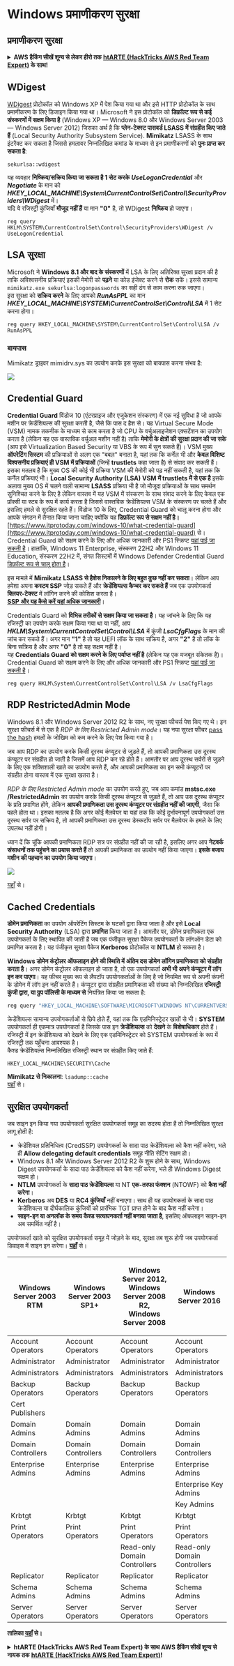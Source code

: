 # Windows प्रमाणीकरण सुरक्षा

## प्रमाणीकरण सुरक्षा

<details>

<summary><strong>AWS हैकिंग सीखें शून्य से लेकर हीरो तक</strong> <a href="https://training.hacktricks.xyz/courses/arte"><strong>htARTE (HackTricks AWS Red Team Expert)</strong></a><strong> के साथ!</strong></summary>

HackTricks का समर्थन करने के अन्य तरीके:

* यदि आप चाहते हैं कि आपकी **कंपनी का विज्ञापन HackTricks में दिखाई दे** या **HackTricks को PDF में डाउनलोड करें**, तो [**सब्सक्रिप्शन प्लान्स**](https://github.com/sponsors/carlospolop) देखें!
* [**आधिकारिक PEASS & HackTricks स्वैग**](https://peass.creator-spring.com) प्राप्त करें
* [**The PEASS Family**](https://opensea.io/collection/the-peass-family) की खोज करें, हमारा विशेष [**NFTs**](https://opensea.io/collection/the-peass-family) संग्रह
* 💬 [**Discord group**](https://discord.gg/hRep4RUj7f) में **शामिल हों** या [**telegram group**](https://t.me/peass) में या **Twitter** पर मुझे 🐦 [**@carlospolopm**](https://twitter.com/carlospolopm) **का पालन करें.**
* [**HackTricks**](https://github.com/carlospolop/hacktricks) और [**HackTricks Cloud**](https://github.com/carlospolop/hacktricks-cloud) github repos में PRs सबमिट करके अपनी हैकिंग तरकीबें साझा करें।

</details>

## WDigest

[WDigest](https://technet.microsoft.com/pt-pt/library/cc778868\(v=ws.10\).aspx?f=255\&MSPPError=-2147217396) प्रोटोकॉल को Windows XP में पेश किया गया था और इसे HTTP प्रोटोकॉल के साथ प्रमाणीकरण के लिए डिजाइन किया गया था। Microsoft ने इस प्रोटोकॉल को **डिफ़ॉल्ट रूप से कई संस्करणों में सक्षम किया है** (Windows XP — Windows 8.0 और Windows Server 2003 — Windows Server 2012) जिसका अर्थ है कि **प्लेन-टेक्स्ट पासवर्ड LSASS में संग्रहीत किए जाते हैं** (Local Security Authority Subsystem Service). **Mimikatz** LSASS के साथ इंटरैक्ट कर सकता है जिससे हमलावर निम्नलिखित कमांड के माध्यम से इन प्रमाणीकरणों को **पुनः प्राप्त कर सकता है**:
```
sekurlsa::wdigest
```
यह व्यवहार **निष्क्रिय/सक्रिय किया जा सकता है 1 सेट करके** _**UseLogonCredential**_ और _**Negotiate**_ के मान को _**HKEY\_LOCAL\_MACHINE\System\CurrentControlSet\Control\SecurityProviders\WDigest**_ में।\
यदि ये रजिस्ट्री कुंजियाँ **मौजूद नहीं हैं** या मान **"0"** है, तो WDigest **निष्क्रिय** हो जाएगा।
```
reg query HKLM\SYSTEM\CurrentControlSet\Control\SecurityProviders\WDigest /v UseLogonCredential
```
## LSA सुरक्षा

Microsoft ने **Windows 8.1 और बाद के संस्करणों** में LSA के लिए अतिरिक्त सुरक्षा प्रदान की है ताकि अविश्वसनीय प्रक्रियाएं इसकी मेमोरी को **पढ़ने** या कोड इंजेक्ट करने से **रोक** सकें। इससे सामान्य `mimikatz.exe sekurlsa:logonpasswords` का सही ढंग से काम करना रुक जाएगा।\
इस सुरक्षा को **सक्रिय करने** के लिए आपको _**RunAsPPL**_ का मान _**HKEY\_LOCAL\_MACHINE\SYSTEM\CurrentControlSet\Control\LSA**_ में 1 सेट करना होगा।
```
reg query HKEY_LOCAL_MACHINE\SYSTEM\CurrentControlSet\Control\LSA /v RunAsPPL
```
### बायपास

Mimikatz ड्राइवर mimidrv.sys का उपयोग करके इस सुरक्षा को बायपास करना संभव है:

![](../../.gitbook/assets/mimidrv.png)

## Credential Guard

**Credential Guard** विंडोज 10 (एंटरप्राइज और एजुकेशन संस्करण) में एक नई सुविधा है जो आपके मशीन पर क्रेडेंशियल्स की सुरक्षा करती है, जैसे कि पास द हैश से। यह Virtual Secure Mode (VSM) नामक तकनीक के माध्यम से काम करता है जो CPU के वर्चुअलाइजेशन एक्सटेंशन का उपयोग करता है (लेकिन यह एक वास्तविक वर्चुअल मशीन नहीं है) ताकि **मेमोरी के क्षेत्रों की सुरक्षा प्रदान की जा सके** (आप इसे Virtualization Based Security या VBS के रूप में सुन सकते हैं)। VSM मुख्य **ऑपरेटिंग सिस्टम** की प्रक्रियाओं से अलग एक "बबल" बनाता है, यहां तक कि कर्नेल भी और **केवल विशिष्ट विश्वसनीय प्रक्रियाएं ही VSM में प्रक्रियाओं** (जिन्हें **trustlets** कहा जाता है) से संवाद कर सकती हैं। इसका मतलब है कि मुख्य OS की कोई भी प्रक्रिया VSM की मेमोरी को पढ़ नहीं सकती है, यहां तक कि कर्नेल प्रक्रियाएं भी। **Local Security Authority (LSA) VSM में trustlets में से एक है** इसके अलावा मुख्य OS में चलने वाली सामान्य **LSASS** प्रक्रिया भी है जो मौजूदा प्रक्रियाओं के साथ समर्थन सुनिश्चित करने के लिए है लेकिन वास्तव में यह VSM में संस्करण के साथ संवाद करने के लिए केवल एक प्रॉक्सी या स्टब के रूप में कार्य करता है जिससे वास्तविक क्रेडेंशियल्स VSM के संस्करण पर चलते हैं और इसलिए हमले से सुरक्षित रहते हैं। विंडोज 10 के लिए, Credential Guard को चालू करना होगा और आपके संगठन में तैनात किया जाना चाहिए क्योंकि यह **डिफ़ॉल्ट रूप से सक्षम नहीं है।**
[https://www.itprotoday.com/windows-10/what-credential-guard](https://www.itprotoday.com/windows-10/what-credential-guard) से। Credential Guard को सक्षम करने के लिए और अधिक जानकारी और PS1 स्क्रिप्ट [यहां पाई जा सकती है](https://docs.microsoft.com/en-us/windows/security/identity-protection/credential-guard/credential-guard-manage)। हालांकि, Windows 11 Enterprise, संस्करण 22H2 और Windows 11 Education, संस्करण 22H2 में, संगत सिस्टमों में Windows Defender Credential Guard [डिफ़ॉल्ट रूप से चालू होता है](https://learn.microsoft.com/en-us/windows/security/identity-protection/credential-guard/credential-guard-manage#Default%20Enablement)।

इस मामले में **Mimikatz LSASS से हैशेस निकालने के लिए बहुत कुछ नहीं कर सकता**। लेकिन आप हमेशा अपना **कस्टम SSP** जोड़ सकते हैं और **क्रेडेंशियल्स कैप्चर कर सकते हैं** जब एक उपयोगकर्ता **क्लियर-टेक्स्ट** में लॉगिन करने की कोशिश करता है।\
[**SSP और यह कैसे करें यहां अधिक जानकारी**](../active-directory-methodology/custom-ssp.md)।

Credentials Guard को **विभिन्न तरीकों से सक्षम किया जा सकता है**। यह जांचने के लिए कि यह रजिस्ट्री का उपयोग करके सक्षम किया गया था या नहीं, आप _**HKLM\System\CurrentControlSet\Control\LSA**_ में कुंजी _**LsaCfgFlags**_ के मान की जांच कर सकते हैं। अगर मान **"1"** है तो यह UEFI लॉक के साथ सक्रिय है, अगर **"2"** है तो लॉक के बिना सक्रिय है और अगर **"0"** है तो यह सक्षम नहीं है।\
यह **Credentials Guard को सक्षम करने के लिए पर्याप्त नहीं है** (लेकिन यह एक मजबूत संकेतक है)।\
Credential Guard को सक्षम करने के लिए और अधिक जानकारी और PS1 स्क्रिप्ट [यहां पाई जा सकती है](https://docs.microsoft.com/en-us/windows/security/identity-protection/credential-guard/credential-guard-manage)।
```
reg query HKLM\System\CurrentControlSet\Control\LSA /v LsaCfgFlags
```
## RDP RestrictedAdmin Mode

Windows 8.1 और Windows Server 2012 R2 के साथ, नए सुरक्षा फीचर्स पेश किए गए थे। इन सुरक्षा फीचर्स में से एक है _RDP के लिए Restricted Admin mode_। यह नया सुरक्षा फीचर [pass the hash](https://blog.ahasayen.com/pass-the-hash/) हमलों के जोखिम को कम करने के लिए पेश किया गया है।

जब आप RDP का उपयोग करके किसी दूरस्थ कंप्यूटर से जुड़ते हैं, तो आपकी प्रमाणिकता उस दूरस्थ कंप्यूटर पर संग्रहीत हो जाती है जिसमें आप RDP कर रहे होते हैं। आमतौर पर आप दूरस्थ सर्वरों से जुड़ने के लिए एक शक्तिशाली खाते का उपयोग करते हैं, और आपकी प्रमाणिकता का इन सभी कंप्यूटरों पर संग्रहीत होना वास्तव में एक सुरक्षा खतरा है।

_RDP के लिए Restricted Admin mode_ का उपयोग करते हुए, जब आप कमांड **mstsc.exe /RestrictedAdmin** का उपयोग करके किसी दूरस्थ कंप्यूटर से जुड़ते हैं, तो आप उस दूरस्थ कंप्यूटर के प्रति प्रमाणित होंगे, लेकिन **आपकी प्रमाणिकता उस दूरस्थ कंप्यूटर पर संग्रहीत नहीं की जाएगी**, जैसा कि पहले होता था। इसका मतलब है कि अगर कोई मैलवेयर या यहां तक कि कोई दुर्भावनापूर्ण उपयोगकर्ता उस दूरस्थ सर्वर पर सक्रिय है, तो आपकी प्रमाणिकता उस दूरस्थ डेस्कटॉप सर्वर पर मैलवेयर के हमले के लिए उपलब्ध नहीं होगी।

ध्यान दें कि चूंकि आपकी प्रमाणिकता RDP सत्र पर संग्रहीत नहीं की जा रही है, इसलिए अगर आप **नेटवर्क संसाधनों तक पहुंचने का प्रयास करते हैं** तो आपकी प्रमाणिकता का उपयोग नहीं किया जाएगा। **इसके बजाय मशीन की पहचान का उपयोग किया जाएगा**।

![](../../.gitbook/assets/ram.png)

[यहाँ](https://blog.ahasayen.com/restricted-admin-mode-for-rdp/) से।

## Cached Credentials

**डोमेन प्रमाणिकता** का उपयोग ऑपरेटिंग सिस्टम के घटकों द्वारा किया जाता है और इसे **Local** **Security Authority** (LSA) द्वारा **प्रमाणित** किया जाता है। आमतौर पर, डोमेन प्रमाणिकता एक उपयोगकर्ता के लिए स्थापित की जाती है जब एक पंजीकृत सुरक्षा पैकेज उपयोगकर्ता के लॉगऑन डेटा को प्रमाणित करता है। यह पंजीकृत सुरक्षा पैकेज **Kerberos** प्रोटोकॉल या **NTLM** हो सकता है।

**Windows डोमेन कंट्रोलर ऑफलाइन होने की स्थिति में अंतिम दस डोमेन लॉगिन प्रमाणिकता को संग्रहीत करता है**। अगर डोमेन कंट्रोलर ऑफलाइन हो जाता है, तो एक उपयोगकर्ता **अभी भी अपने कंप्यूटर में लॉग इन कर पाएगा**। यह फीचर मुख्य रूप से लैपटॉप उपयोगकर्ताओं के लिए है जो नियमित रूप से अपनी कंपनी के डोमेन में लॉग इन नहीं करते हैं। कंप्यूटर द्वारा संग्रहीत प्रमाणिकता की संख्या को निम्नलिखित **रजिस्ट्री कुंजी द्वारा, या ग्रुप पॉलिसी के माध्यम से** नियंत्रित किया जा सकता है:
```bash
reg query "HKEY_LOCAL_MACHINE\SOFTWARE\MICROSOFT\WINDOWS NT\CURRENTVERSION\WINLOGON" /v CACHEDLOGONSCOUNT
```
क्रेडेंशियल्स सामान्य उपयोगकर्ताओं से छिपे होते हैं, यहां तक कि एडमिनिस्ट्रेटर खातों से भी। **SYSTEM** उपयोगकर्ता ही एकमात्र उपयोगकर्ता है जिसके पास इन **क्रेडेंशियल्स** को **देखने** के **विशेषाधिकार** होते हैं। रजिस्ट्री में इन क्रेडेंशियल्स को देखने के लिए एक एडमिनिस्ट्रेटर को SYSTEM उपयोगकर्ता के रूप में रजिस्ट्री तक पहुँचना आवश्यक है।\
कैश्ड क्रेडेंशियल्स निम्नलिखित रजिस्ट्री स्थान पर संग्रहीत किए जाते हैं:
```
HKEY_LOCAL_MACHINE\SECURITY\Cache
```
**Mimikatz से निकालना**: `lsadump::cache`\
[यहाँ](http://juggernaut.wikidot.com/cached-credentials) से।

## सुरक्षित उपयोगकर्ता

जब साइन इन किया गया उपयोगकर्ता सुरक्षित उपयोगकर्ता समूह का सदस्य होता है तो निम्नलिखित सुरक्षा लागू होती है:

* क्रेडेंशियल प्रतिनिधित्व (CredSSP) उपयोगकर्ता के सादा पाठ क्रेडेंशियल्स को कैश नहीं करेगा, भले ही **Allow delegating default credentials** समूह नीति सेटिंग सक्षम हो।
* Windows 8.1 और Windows Server 2012 R2 के शुरू होने के साथ, Windows Digest उपयोगकर्ता के सादा पाठ क्रेडेंशियल्स को कैश नहीं करेगा, भले ही Windows Digest सक्षम हो।
* **NTLM** उपयोगकर्ता के **सादा पाठ क्रेडेंशियल्स** या NT **एक-तरफा फंक्शन** (NTOWF) को **कैश नहीं करेगा**।
* **Kerberos** अब **DES** या **RC4 कुंजियाँ** नहीं बनाएगा। साथ ही यह उपयोगकर्ता के सादा पाठ क्रेडेंशियल्स या दीर्घकालिक कुंजियों को प्रारंभिक TGT प्राप्त होने के बाद कैश नहीं करेगा।
* **साइन-इन या अनलॉक के समय कैश्ड सत्यापनकर्ता नहीं बनाया जाता है**, इसलिए ऑफलाइन साइन-इन अब समर्थित नहीं है।

उपयोगकर्ता खाते को सुरक्षित उपयोगकर्ता समूह में जोड़ने के बाद, सुरक्षा तब शुरू होगी जब उपयोगकर्ता डिवाइस में साइन इन करेगा। [**यहाँ**](https://docs.microsoft.com/en-us/windows-server/security/credentials-protection-and-management/protected-users-security-group) से।

| Windows Server 2003 RTM | Windows Server 2003 SP1+ | <p>Windows Server 2012,<br>Windows Server 2008 R2,<br>Windows Server 2008</p> | Windows Server 2016          |
| ----------------------- | ------------------------ | ----------------------------------------------------------------------------- | ---------------------------- |
| Account Operators       | Account Operators        | Account Operators                                                             | Account Operators            |
| Administrator           | Administrator            | Administrator                                                                 | Administrator                |
| Administrators          | Administrators           | Administrators                                                                | Administrators               |
| Backup Operators        | Backup Operators         | Backup Operators                                                              | Backup Operators             |
| Cert Publishers         |                          |                                                                               |                              |
| Domain Admins           | Domain Admins            | Domain Admins                                                                 | Domain Admins                |
| Domain Controllers      | Domain Controllers       | Domain Controllers                                                            | Domain Controllers           |
| Enterprise Admins       | Enterprise Admins        | Enterprise Admins                                                             | Enterprise Admins            |
|                         |                          |                                                                               | Enterprise Key Admins        |
|                         |                          |                                                                               | Key Admins                   |
| Krbtgt                  | Krbtgt                   | Krbtgt                                                                        | Krbtgt                       |
| Print Operators         | Print Operators          | Print Operators                                                               | Print Operators              |
|                         |                          | Read-only Domain Controllers                                                  | Read-only Domain Controllers |
| Replicator              | Replicator               | Replicator                                                                    | Replicator                   |
| Schema Admins           | Schema Admins            | Schema Admins                                                                 | Schema Admins                |
| Server Operators        | Server Operators         | Server Operators                                                              | Server Operators             |

**तालिका [**यहाँ**](https://docs.microsoft.com/en-us/windows-server/identity/ad-ds/plan/security-best-practices/appendix-c--protected-accounts-and-groups-in-active-directory) से।**

<details>

<summary><strong>htARTE (HackTricks AWS Red Team Expert) के साथ AWS हैकिंग सीखें शून्य से नायक तक</strong> <a href="https://training.hacktricks.xyz/courses/arte"><strong>htARTE (HackTricks AWS Red Team Expert)</strong></a><strong>!</strong></summary>

HackTricks का समर्थन करने के अन्य तरीके:

* यदि आप अपनी **कंपनी का विज्ञापन HackTricks में देखना चाहते हैं** या **HackTricks को PDF में डाउनलोड करना चाहते हैं** तो [**सदस्यता योजनाएँ**](https://github.com/sponsors/carlospolop) देखें!
* [**आधिकारिक PEASS & HackTricks स्वैग**](https://peass.creator-spring.com) प्राप्त करें
* [**The PEASS Family**](https://opensea.io/collection/the-peass-family) की खोज करें, हमारा विशेष [**NFTs**](https://opensea.io/collection/the-peass-family) संग्रह
* 💬 [**Discord समूह**](https://discord.gg/hRep4RUj7f) में **शामिल हों** या [**telegram समूह**](https://t.me/peass) में शामिल हों या मुझे **Twitter** 🐦 पर **फॉलो** करें [**@carlospolopm**](https://twitter.com/carlospolopm)**.**
* **HackTricks** को अपनी हैकिंग ट्रिक्स साझा करके PRs जमा करके [**HackTricks**](https://github.com/carlospolop/hacktricks) और [**HackTricks Cloud**](https://github.com/carlospolop/hacktricks-cloud) github repos में योगदान दें।

</details>
